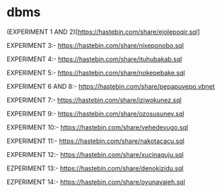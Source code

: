 # dbms

(EXPERIMENT 1 AND 2)[https://hastebin.com/share/ejolepoqir.sql]

EXPERIMENT 3:- https://hastebin.com/share/nixeponobo.sql

EXPERIMENT 4:- https://hastebin.com/share/ituhubakab.sql

EXPERIMENT 5:- https://hastebin.com/share/nokepebake.sql

EXPERIMENT 6 AND 8:- https://hastebin.com/share/pepapuvepo.vbnet

EXPERIMENT 7:- https://hastebin.com/share/iziwokunez.sql

EXPERIMENT 9:- https://hastebin.com/share/ozosusuney.sql

EXPERIMENT 10:- https://hastebin.com/share/vehedevugo.sql

EXPERIMENT 11:- https://hastebin.com/share/nakotacacu.sql

EXPERIMENT 12:- https://hastebin.com/share/xucinaquju.sql

EZPERIMENT 13:- https://hastebin.com/share/denokizidu.sql

EZPERIMENT 14:- https://hastebin.com/share/oyunavajeh.sql
